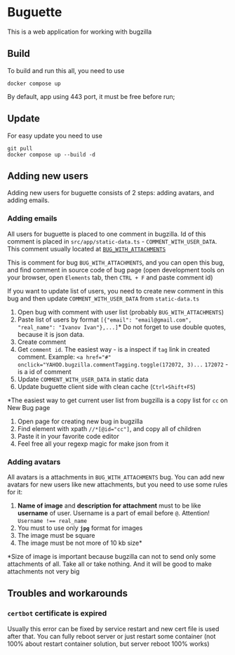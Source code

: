 # Buguette

This is a web application for working with bugzilla

## Build

To build and run this all, you need to use

```shell
docker compose up
```

By default, app using 443 port, it must be free before run;

## Update

For easy update you need to use

```shell
git pull
docker compose up --build -d
```

## Adding new users

Adding new users for buguette consists of 2 steps: adding avatars, and adding emails.

### Adding emails

All users for buguette is placed to one comment in bugzilla.
Id of this comment is placed in `src/app/static-data.ts` - `COMMENT_WITH_USER_DATA`.
This comment usually located at [`BUG_WITH_ATTACHMENTS`](https://github.com/ONLYOFFICE-QA/buguette/blob/master/src/app/static-data.ts#L3)

This is comment for bug `BUG_WITH_ATTACHMENTS`, and you can open this bug,
and find comment in source code of bug page
(open development tools on your browser, open `Elements` tab, then `CTRL + F`
and paste comment id)

If you want to update list of users, you need to create new comment in this bug
and then update `COMMENT_WITH_USER_DATA` from `static-data.ts`

1. Open bug with comment with user list (probably `BUG_WITH_ATTACHMENTS`)
2. Paste list of users by format
   `[{"email": "email@gmail.com", "real_name": "Ivanov Ivan"},...]`*
   Do not forget to use double quotes, because it is json data.
3. Create comment
4. Get `comment id`. The easiest way - is a inspect if `tag` link in created comment.
   Example: `<a href="#" onclick="YAHOO.bugzilla.commentTagging.toggle(172072, 3)...`
   `172072` - is a id of comment
5. Update `COMMENT_WITH_USER_DATA` in static data
6. Update buguette client side with clean cache (`Ctrl+Shift+F5`)

*The easiest way to get current user list from bugzilla is a copy list for `cc`
on New Bug page

1. Open page for creating new bug in bugzilla
2. Find element with xpath `//*[@id="cc"]`, and copy all of children
3. Paste it in your favorite code editor
4. Feel free all your regexp magic for make json from it

### Adding avatars

All avatars is a attachments in `BUG_WITH_ATTACHMENTS` bug. You can add new
avatars for new users like new attachments, but you need to use some rules for it:

1. **Name of image** and **description for attachment** must
  to be like **username** of user.
  Username is a part of email before `@`. Attention! `Username !== real_name`
2. You must to use only **`jpg`** format for images
3. The image must be square
4. The image must be not more of 10 kb size*

*Size of image is important because bugzilla can not to send
 only some attachments of all. Take all or take nothing. And it will be good
 to make attachments not very big

## Troubles and workarounds

### `certbot` certificate is expired

Usually this error can be fixed by service restart and new cert
file is used after that. You can fully reboot server or
just restart some container (not 100% about restart container solution,
but server reboot 100% works)
